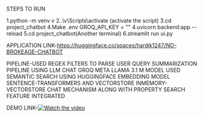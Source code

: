 STEPS TO RUN 

1.python -m venv v
2..\v\Scripts\activate (activate the script)
3.cd project_chatbot
4.Make .env GROQ_API_KEY = ""
4.uvicorn backend:app --reload
5.cd project_chatbot(Another terminal)
6.streamlit run ui.py

APPLICATION LINK-https://huggingface.co/spaces/hardik1247/NO-BROKEAGE-CHATBOT

PIPELINE-USED REGEX FILTERS TO PARSE USER QUERY
SUMMARIZATION PIPELINE USING LLM CHAT GROQ  META LLAMA 3.1 M MODEL
USED SEMANTIC SEARCH USING HUGGINGFACE EMBEDDING MODEL SENTENCE-TRANSFORMERS AND VECTORSTORE INMEMORY-VECTORSTORE
CHAT MECHANISM ALONG WITH PROPERTY SEARCH FEATURE INTEGRATED

DEMO LINK-[![Watch the video](https://img.youtube.com/vi/cH7IBHWinoI/0.jpg)](https://youtu.be/cH7IBHWinoI)








